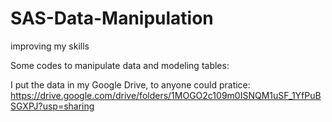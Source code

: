 # SAS-Data-Manipulation
improving my skills

Some codes to manipulate data and modeling tables:

I put the data in my Google Drive, to anyone could pratice:
https://drive.google.com/drive/folders/1MOGO2c109m0ISNQM1uSF_1YfPuBSGXPJ?usp=sharing
